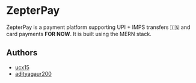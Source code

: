 # ZepterPay

ZepterPay is a payment platform supporting UPI + IMPS transfers 🇮🇳 and card payments __FOR NOW__. It is built using the MERN stack.

## Authors

- [ucx15](https://www.github.com/ucx15)
- [adityagaur200](https://www.github.com/adityagaur200)
